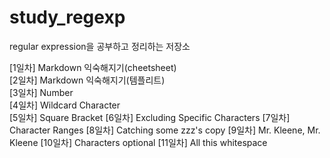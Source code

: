 # study_regexp
regular expression을 공부하고 정리하는 저장소

[1일차] Markdown 익숙해지기(cheetsheet)   
[2일차] Markdown 익숙해지기(템플리트)   
[3일차] Number   
[4일차] Wildcard Character   
[5일차] Square Bracket
[6일차] Excluding Specific Characters
[7일차] Character Ranges
[8일차] Catching some zzz's copy
[9일차] Mr. Kleene, Mr. Kleene
[10일차] Characters optional
[11일차] All this whitespace